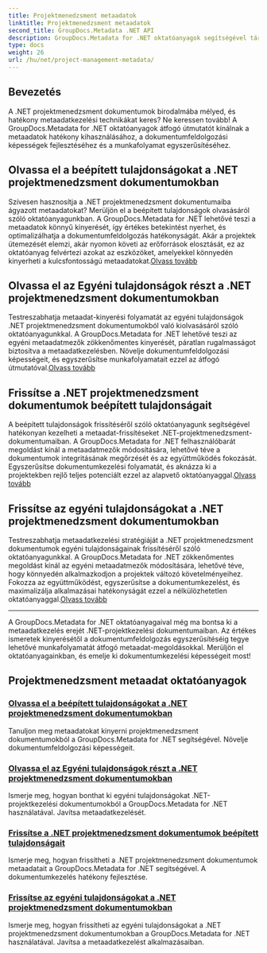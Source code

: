 ```yaml
---
title: Projektmenedzsment metaadatok
linktitle: Projektmenedzsment metaadatok
second_title: GroupDocs.Metadata .NET API
description: GroupDocs.Metadata for .NET oktatóanyagok segítségével tárja fel a .NET projektmenedzsment dokumentumokban rejlő lehetőségeket. Könnyedén bontsa ki, frissítse és kezelje a metaadatokat.
type: docs
weight: 26
url: /hu/net/project-management-metadata/
---
```


## Bevezetés

A .NET projektmenedzsment dokumentumok birodalmába mélyed, és hatékony metaadatkezelési technikákat keres? Ne keressen tovább! A GroupDocs.Metadata for .NET oktatóanyagok átfogó útmutatót kínálnak a metaadatok hatékony kihasználásához, a dokumentumfeldolgozási képességek fejlesztéséhez és a munkafolyamat egyszerűsítéséhez.

## Olvassa el a beépített tulajdonságokat a .NET projektmenedzsment dokumentumokban

 Szívesen hasznosítja a .NET projektmenedzsment dokumentumaiba ágyazott metaadatokat? Merüljön el a beépített tulajdonságok olvasásáról szóló oktatóanyagunkban. A GroupDocs.Metadata for .NET lehetővé teszi a metaadatok könnyű kinyerését, így értékes betekintést nyerhet, és optimalizálhatja a dokumentumfeldolgozás hatékonyságát. Akár a projektek ütemezését elemzi, akár nyomon követi az erőforrások elosztását, ez az oktatóanyag felvértezi azokat az eszközöket, amelyekkel könnyedén kinyerheti a kulcsfontosságú metaadatokat.[Olvass tovább](./read-built-in-properties-project-management-documents/)

## Olvassa el az Egyéni tulajdonságok részt a .NET projektmenedzsment dokumentumokban

 Testreszabhatja metaadat-kinyerési folyamatát az egyéni tulajdonságok .NET projektmenedzsment dokumentumokból való kiolvasásáról szóló oktatóanyagunkkal. A GroupDocs.Metadata for .NET lehetővé teszi az egyéni metaadatmezők zökkenőmentes kinyerését, páratlan rugalmasságot biztosítva a metaadatkezelésben. Növelje dokumentumfeldolgozási képességeit, és egyszerűsítse munkafolyamatait ezzel az átfogó útmutatóval.[Olvass tovább](./read-custom-properties-project-management-documents/)

## Frissítse a .NET projektmenedzsment dokumentumok beépített tulajdonságait

 A beépített tulajdonságok frissítéséről szóló oktatóanyagunk segítségével hatékonyan kezelheti a metaadat-frissítéseket .NET-projektmenedzsment-dokumentumaiban. A GroupDocs.Metadata for .NET felhasználóbarát megoldást kínál a metaadatmezők módosítására, lehetővé téve a dokumentumok integritásának megőrzését és az együttműködés fokozását. Egyszerűsítse dokumentumkezelési folyamatát, és aknázza ki a projektekben rejlő teljes potenciált ezzel az alapvető oktatóanyaggal.[Olvass tovább](./update-built-in-properties-project-management-documents/)

## Frissítse az egyéni tulajdonságokat a .NET projektmenedzsment dokumentumokban

Testreszabhatja metaadatkezelési stratégiáját a .NET projektmenedzsment dokumentumok egyéni tulajdonságainak frissítéséről szóló oktatóanyagunkkal. A GroupDocs.Metadata for .NET zökkenőmentes megoldást kínál az egyéni metaadatmezők módosítására, lehetővé téve, hogy könnyedén alkalmazkodjon a projektek változó követelményeihez. Fokozza az együttműködést, egyszerűsítse a dokumentumkezelést, és maximalizálja alkalmazásai hatékonyságát ezzel a nélkülözhetetlen oktatóanyaggal.[Olvass tovább](./update-custom-properties-project-management-documents/)

----

A GroupDocs.Metadata for .NET oktatóanyagaival még ma bontsa ki a metaadatkezelés erejét .NET-projektkezelési dokumentumaiban. Az értékes ismeretek kinyerésétől a dokumentumfeldolgozás egyszerűsítéséig tegye lehetővé munkafolyamatát átfogó metaadat-megoldásokkal. Merüljön el oktatóanyagainkban, és emelje ki dokumentumkezelési képességeit most!
## Projektmenedzsment metaadat oktatóanyagok
### [Olvassa el a beépített tulajdonságokat a .NET projektmenedzsment dokumentumokban](./read-built-in-properties-project-management-documents/)
Tanuljon meg metaadatokat kinyerni projektmenedzsment dokumentumokból a GroupDocs.Metadata for .NET segítségével. Növelje dokumentumfeldolgozási képességeit.
### [Olvassa el az Egyéni tulajdonságok részt a .NET projektmenedzsment dokumentumokban](./read-custom-properties-project-management-documents/)
Ismerje meg, hogyan bonthat ki egyéni tulajdonságokat .NET-projektkezelési dokumentumokból a GroupDocs.Metadata for .NET használatával. Javítsa metaadatkezelését.
### [Frissítse a .NET projektmenedzsment dokumentumok beépített tulajdonságait](./update-built-in-properties-project-management-documents/)
Ismerje meg, hogyan frissítheti a .NET projektmenedzsment dokumentumok metaadatait a GroupDocs.Metadata for .NET segítségével. A dokumentumkezelés hatékony fejlesztése.
### [Frissítse az egyéni tulajdonságokat a .NET projektmenedzsment dokumentumokban](./update-custom-properties-project-management-documents/)
Ismerje meg, hogyan frissítheti az egyéni tulajdonságokat a .NET projektmenedzsment dokumentumokban a GroupDocs.Metadata for .NET használatával. Javítsa a metaadatkezelést alkalmazásaiban.